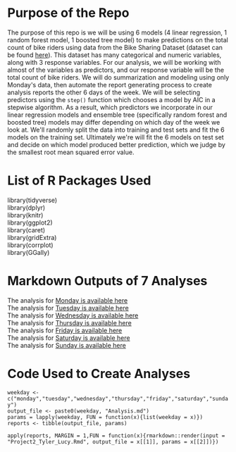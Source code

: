 # Purpose of the Repo
The purpose of this repo is we will be using 6 models (4 linear regression, 1 random forest model, 1 boosted tree model) to make predictions on the total count of bike riders using data from the Bike Sharing Dataset (dataset can be found [here](https://archive.ics.uci.edu/ml/datasets/Bike+Sharing+Dataset)). This dataset has many categorical and numeric variables, along with 3 response variables. For our analysis, we will be working with almost of the variables as predictors, and our response variable will be the total count of bike riders. We will do summarization and modeling using only Monday's data, then automate the report generating process to create analysis reports the other 6 days of the week. We will be selecting predictors using the `step()` function which chooses a model by AIC in a stepwise algorithm. As a result, which predictors we incorporate in our linear regression models and ensemble tree (specifically random forest and boosted tree) models may differ depending on which day of the week we look at. We'll randomly split the data into training and test sets and fit the 6 models on the training set. Ultimately we're will fit the 6 models on test set and decide on which model produced better prediction, which we judge by the smallest root mean squared error value.  

# List of R Packages Used
library(tidyverse)\
library(dplyr)\
library(knitr)\
library(ggplot2)\
library(caret)\
library(gridExtra)\
library(corrplot)\
library(GGally)

# Markdown Outputs of 7 Analyses
The analysis for [Monday is available here](mondayAnalysis.md)\
The analysis for [Tuesday is available here](tuesdayAnalysis.md)\
The analysis for [Wednesday is available here](wednesdayAnalysis.md)\
The analysis for [Thursday is available here](thursdayAnalysis.md)\
The analysis for [Friday is available here](fridayAnalysis.md)\
The analysis for [Saturday is available here](saturdayAnalysis.md)\
The analysis for [Sunday is available here](sundayAnalysis.md)

# Code Used to Create Analyses

`weekday <- c("monday","tuesday","wednesday","thursday","friday","saturday","sunday")`\
`output_file <- paste0(weekday, "Analysis.md")`\
`params = lapply(weekday, FUN = function(x){list(weekday = x)})`\
`reports <- tibble(output_file, params)`\
` `\
`apply(reports, MARGIN = 1,FUN = function(x){rmarkdown::render(input = "Project2_Tyler_Lucy.Rmd", output_file = x[[1]], params = x[[2]])})`

